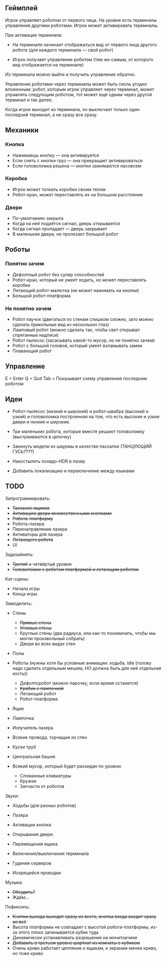 ## Геймплей

Игрок управляет роботом от первого лица.
На уровне есть терминалы управления другими роботами.
Игрок может активировать терминалы.

При активации терминала:

- На терминале начинает отображаться вид от первого лица другого робота (для каждого терминала — свой робот)

- Игрок получает управление роботом (тем же самым, от которого вид отображается на терминале)

Из терминала можно выйти и получить управление обратно.

Управление роботами через терминалы может быть сколь угодно вложенным: робот, которым игрок управляет через терминал, может управлять следующим роботом, тот может ещё одним через другой терминал и так далее.

Когда игрок выходит из терминала, он выключает только один последний терминал, а не сразу все сразу.

## Механики

### Кнопка

- Нажимаешь кнопку — она активируется
- Если снять с кнопки груз — она прекращает активироваться
- Если головоломка решена — кнопки зажимаются насовсем

### Коробка

- Игрок может толкать коробки своим телом
- Робот-кран, может переставлять их на большом расстоянии

### Двери

- По-умолчанию закрыта
- Когда на неё подаётся сигнал, дверь открывается
- Когда сигнал пропадает — дверь закрывает
- В маленькие двери, не пролезает большой робот 

## Роботы

### Понятно зачем

- Дефолтный робот без супер способностей
- Робот-кран, который не умеет ходить, но может переставлять коробки
- Летающий робот-малютка (не может нажимать на кнопки)
- Большой робот-платформа

### Не понятно зачем

- Робот паучок (двигаться по стенам слишком сложно, зато можно сделать прикольные вид из нескольких глаз)
- Ламповый робот (можно сделать так, чтобы свет открывал спрятанные надписи)
- Робот пылесос (засасывать какой-то мусор, но не понятно зачем)
- Робот с большой головой, который умеет взламывать замки
- Плавающий робот

## Управление

E = Enter
Q = Quit
Tab = Показывает схему управления последним роботом

## Идеи

- Робот-пылесос (низкий и широкий) и робот-швабра (высокий и узкий) и головоломка построенная на том, что есть высокие и узкие двери и низкие и широкие.
- Три маленьких робота, которые вместе решают головоломку (выстраиваются в цепочку)

- Закинуть модели из шаурмы в качестве пасхалки (ТАНЦУЮЩИЙ ГУСЬ????)
- Накостылить псевдо-HDR в лазер

- Добавить локализацию и переключение между языками

## TODO

Запрограммировать:

- ~~Таскание ящиков~~
- ~~Активацию двери множественными кнопками~~
- ~~Робота-платформу~~
- Робота-лазера
- Перенаправление лазера
- Активаторы для лазера
- ~~Летающего робота~~
- UI

Задизайнить:
- ~~Третий~~ и четвёртый уровни
- ~~Головоломки с роботом платформой и летающим роботом~~

Кат-сцены:
- Начала игры
- Конца игры

Замоделить:
- Стены
  + ~~Прямые стены~~
  + ~~Угловые стены~~
  + Круглые стены (два радиуса, или как-то похимичить, чтобы мы могли произвольный собрать)
  + Двери во всех видах стен
- Полы
- Роботы (нужны хотя бы условные анимации: ходьба, idle (голову надо сделать отдельным мешем, НО должна быть для неё отдельная кость))
  + Дефолторобот (можно парочку, если время останется)
  + ~~Крабик с лампочкой~~
  + Летающий робот
  + Робот-платформа
- Ящик
- Лампочка
- Излучатель лазера

- Всякие провода, торчащие из стен
- Куски труб
- Центральная башня
- Всякий мусор, который будет раскидан по уровню
  + Сломанные клавиатуры
  + Кружки
  + Запчасти от роботов

Звуки:

- Ходьбы (для разных роботов)
- Лазера
- Активации кнопка
- Открывания двери
- Перемещения ящика
- Включения/выключения терминала

- Гудения серверов
- Искрящейся проводки

Музыка:
- ~~Обсудить?~~
- Ждём...

Пофиксить:
- ~~Кнопки выхода выходит сразу из всего, кнопка входа входит сразу во всё~~
- Высота платформы не совпадает с высотой робота-платформы, из-за этого плохо запинывается кубик туда
- Динамически устанавливать разрешение на мониторчике
- ~~Добавить в третьем уровне шорткат из комнаты с кубиком~~
- Очень криво работает цепляние к ящикам, к экранам менее криво, но тоже криво